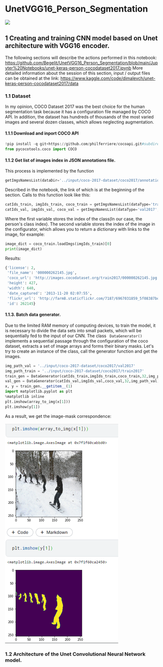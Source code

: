 # UnetVGG16_Person_Segmentation
![](https://github.com/Begelit/UnetVGG16_Person_Segmentation/blob/main/demo/collage_gif.gif)
## 1 Creating and training CNN model based on Unet architecture with VGG16 encoder.
The following sections will describe the actions performed in this notebook:
https://github.com/Begelit/UnetVGG16_Person_Segmentation/blob/main/Jupyter%20Notebooks/unet-keras-person-cocodataset2017.ipynb
More detailed information about the session of this section, input / output files can be obtained at the link:
https://www.kaggle.com/code/dimalevch/unet-keras-person-cocodataset2017/data
### 1.1 Dataset
In my opinion, COCO Dataset 2017 was the best choice for the human segmentation task because it has a configuration file managed by COCO API. In addition, the dataset has hundreds of thousands of the most varied images and several dozen classes, which allows neglecting augmentation.
#### 1.1.1 Download and inport COCO API
```python
!pip install -q git+https://github.com/philferriere/cocoapi.git#subdirectory=PythonAPI
from pycocotools.coco import COCO
```
#### 1.1.2 Get list of images index in JSON annotations file.
This process is implemented by the function 
```python 
getImgsNamesList(dataDir='../input/coco-2017-dataset/coco2017/annotations',dataType=str(),classNames=str())
```
Described in the notebook, the link of which is at the beginning of the section.
Calls to this function look like this:
```python
catIds_train, imgIds_train, coco_train = getImgsNamesList(dataType='train2017',classNames='person')
catIds_val, imgIds_val, coco_val = getImgsNamesList(dataType='val2017',classNames='person')
```
Where the first variable stores the index of the class(In our case, the person's class index). 
The second variable stores the index of the image in the configurator, which allows you to return a dictionary with links to the image, for example:
```python
image_dict = coco_train.loadImgs(imgIds_train)[0]
print(image_dict)
```
Results:
```python
{'license': 2,
 'file_name': '000000262145.jpg',
 'coco_url': 'http://images.cocodataset.org/train2017/000000262145.jpg',
 'height': 427,
 'width': 640,
 'date_captured': '2013-11-20 02:07:55',
 'flickr_url': 'http://farm8.staticflickr.com/7187/6967031859_5f08387bde_z.jpg',
 'id': 262145}
```
#### 1.1.3. Batch data generator.
Due to the limited RAM memory of computing devices, to train the model, it is necessary to divide the data sets into small packets, which will be sequentially fed to the input of our CNN.
The class ``` DataGenerator()``` implements a sequential passage through the configuration of the coco dataset, extracts a set of image arrays and forms their binary masks. 
Let's try to create an instance of the class, call the generator function and get the images.
```python
img_path_val = '../input/coco-2017-dataset/coco2017/val2017'
img_path_train = '../input/coco-2017-dataset/coco2017/train2017'
train_gen = DataGenerator(catIds_train,imgIds_train,coco_train,32,img_path_train)
val_gen = DataGenerator(catIds_val,imgIds_val,coco_val,32,img_path_val)
x, y = train_gen.__getitem__(1)
import matplotlib.pyplot as plt
%matplotlib inline
plt.imshow(array_to_img(x[1]))
plt.imshow(y[1])
```
As a result, we get the image-mask correspondence:

![](https://github.com/Begelit/UnetVGG16_Person_Segmentation/blob/main/demo/DataGeneratorResult.png)

### 1.2 Architecture of the Unet Convolutional Neural Network model.
